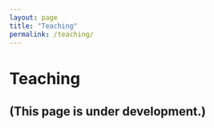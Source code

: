 ```yaml
---
layout: page
title: "Teaching"
permalink: /teaching/
---
```


# Teaching

## (This page is under development.)
